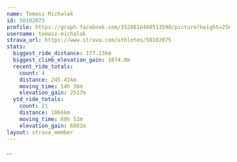 ```yaml
---
name: Tomasz Michalak
id: 50102075
profile: https://graph.facebook.com/3528616460513590/picture?height=256&width=256
username: tomasz-michalak
strava_url: https://www.strava.com/athletes/50102075
stats:
  biggest_ride_distance: 177.13km
  biggest_climb_elevation_gain: 1074.8m
  recent_ride_totals:
    count: 4
    distance: 245.41km
    moving_time: 14h 36m
    elevation_gain: 2517m
  ytd_ride_totals:
    count: 21
    distance: 1066km
    moving_time: 60h 52m
    elevation_gain: 6881m
layout: strava_member
--- 
```

...
